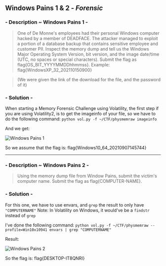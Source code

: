 ## Windows Pains 1 & 2 - *Forensic*

### - Description ~ Windows Pains 1 -

> One of De Monne's employees had their personal Windows computer 
hacked by a member of DEADFACE. The attacker managed to exploit a 
portion of a database backup that contains sensitive employee and customer PII.
> Inspect the memory dump and tell us the Windows Major Operating System Version, 
bit version, and the image date/time (UTC, no spaces or special characters). 
Submit the flag as flag{OS_BIT_YYYYMMDDhhmmss}.
> Example: flag{WindowsXP_32_202110150900}

> (We were given the link of the download for the file, and the password of it)

### - Solution -

When starting a Memory Forensic Challenge using Volatility, the first step if you
are using Volatility2, is to get the imageinfo of your file, so we have to do the 
following command:
`python vol.py -f ~/CTF/physmemraw imageinfo`

And we get:

![Windows Pains 1](https://user-images.githubusercontent.com/68814228/137789506-977acac3-1c0e-4484-ba5a-29f514826a2f.png)

So we assume that the flag is: flag{Windows10_64_20210907145744}

---

### - Description ~ Windows Pains 2 -

> Using the memory dump file from Window Pains, submit the victim's computer name.
> Submit the flag as flag{COMPUTER-NAME}.

### - Solution -

For this one, we have to use envars, and `grep` the result to only have `"COMPUTERNAME"`
Note: In Volatility on Windows, it would've be a `findstr` instead of `grep`

I've done the following command:
`python vol.py -f ~/CTF/physmemraw --profile=Win10x10941 envars | grep "COMPUTERNAME"`

Result:

![Windows Pains 2](https://user-images.githubusercontent.com/68814228/137793730-08496158-2433-4fe2-8dd0-67217c44a544.png)

So the flag is: flag{DESKTOP-IT8QNRI}
